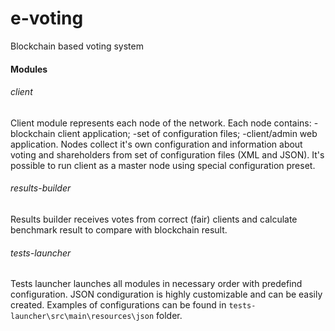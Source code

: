 # e-voting
Blockchain based voting system



#### Modules
###### client
Client module represents each node of the network.
Each node contains:
-blockchain client application;
-set of configuration files;
-client/admin web application.
Nodes collect it's own configuration and information about voting and shareholders from set of configuration files (XML and JSON).
It's possible to run client as a master node using special configuration preset.

###### results-builder
Results builder receives votes from correct (fair) clients and calculate benchmark result to compare with blockchain result.

###### tests-launcher
Tests launcher launches all modules in necessary order with predefind configuration.
JSON condiguration is highly customizable and can be easily created. Examples of configurations can be found in `tests-launcher\src\main\resources\json` folder.
